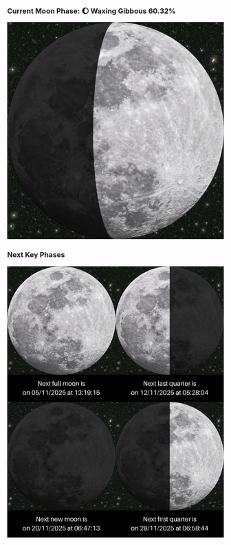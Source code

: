 ### Current Moon Phase: 🌔 Waxing Gibbous 60.32%
![Moon Phase](moonphase.png)
### Next Key Phases
![Gallery](gallery.png)